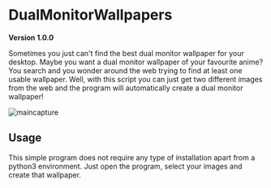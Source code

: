 # DualMonitorWallpapers

**Version 1.0.0**

Sometimes you just can't find the best dual monitor wallpaper for your desktop. Maybe you want a dual monitor wallpaper of your favourite anime? You search and you wonder around the web trying to find at least one usable wallpaper. Well, with this script you can just get two different images from the web and the program will automatically create a dual monitor wallpaper!

![maincapture](https://user-images.githubusercontent.com/18078763/32694847-08bc4d04-c743-11e7-846e-3baab6479836.PNG)

## Usage

This simple program does not require any type of installation apart from a python3 environment. Just open the program, select your images and create that wallpaper.
